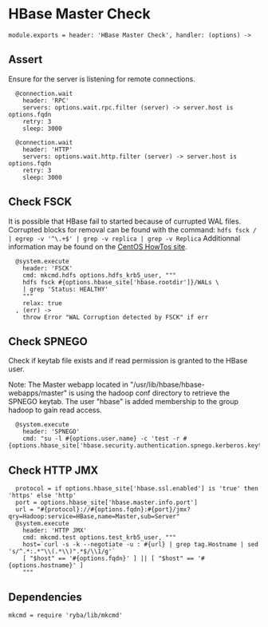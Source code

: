 
# HBase Master Check

    module.exports = header: 'HBase Master Check', handler: (options) ->

## Assert

Ensure for the server is listening for remote connections.

      @connection.wait
        header: 'RPC'
        servers: options.wait.rpc.filter (server) -> server.host is options.fqdn
        retry: 3
        sleep: 3000

      @connection.wait
        header: 'HTTP'
        servers: options.wait.http.filter (server) -> server.host is options.fqdn
        retry: 3
        sleep: 3000

## Check FSCK

It is possible that HBase fail to started because of currupted WAL files.
Corrupted blocks for removal can be found with the command: 
`hdfs fsck / | egrep -v '^\.+$' | grep -v replica | grep -v Replica`
Additionnal information may be found on the [CentOS HowTos site][corblk].

[corblk]: http://centoshowtos.org/hadoop/fix-corrupt-blocks-on-hdfs/

      @system.execute
        header: 'FSCK'
        cmd: mkcmd.hdfs options.hdfs_krb5_user, """
        hdfs fsck #{options.hbase_site['hbase.rootdir']}/WALs \
        | grep 'Status: HEALTHY'
        """
        relax: true
      , (err) ->
        throw Error "WAL Corruption detected by FSCK" if err

## Check SPNEGO

Check if keytab file exists and if read permission is granted to the HBase user.

Note: The Master webapp located in "/usr/lib/hbase/hbase-webapps/master" is
using the hadoop conf directory to retrieve the SPNEGO keytab. The user "hbase"
is added membership to the group hadoop to gain read access.

      @system.execute
        header: 'SPNEGO'
        cmd: "su -l #{options.user.name} -c 'test -r #{options.hbase_site['hbase.security.authentication.spnego.kerberos.keytab']}'"

## Check HTTP JMX

      protocol = if options.hbase_site['hbase.ssl.enabled'] is 'true' then 'https' else 'http'
      port = options.hbase_site['hbase.master.info.port']
      url = "#{protocol}://#{options.fqdn}:#{port}/jmx?qry=Hadoop:service=HBase,name=Master,sub=Server"
      @system.execute
        header: 'HTTP JMX'
        cmd: mkcmd.test options.test_krb5_user, """
        host=`curl -s -k --negotiate -u : #{url} | grep tag.Hostname | sed 's/^.*:.*"\\(.*\\)".*$/\\1/g'`
        [ "$host" == '#{options.fqdn}' ] || [ "$host" == '#{options.hostname}' ]
        """

## Dependencies

    mkcmd = require 'ryba/lib/mkcmd'
